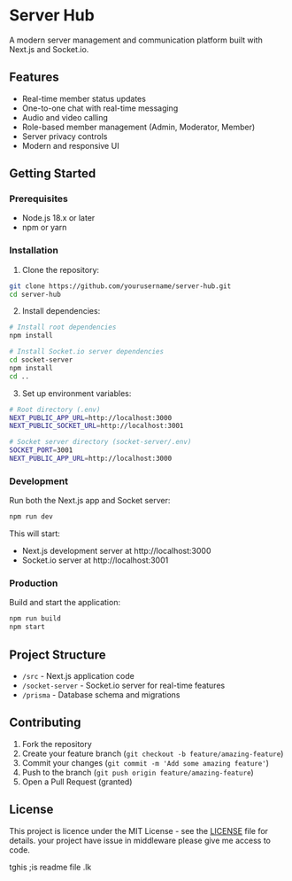 # Server Hub

A modern server management and communication platform built with Next.js and Socket.io.

## Features

- Real-time member status updates
- One-to-one chat with real-time messaging
- Audio and video calling
- Role-based member management (Admin, Moderator, Member)
- Server privacy controls
- Modern and responsive UI

## Getting Started

### Prerequisites

- Node.js 18.x or later
- npm or yarn

### Installation

1. Clone the repository:
```bash
git clone https://github.com/yourusername/server-hub.git
cd server-hub
```

2. Install dependencies:
```bash
# Install root dependencies
npm install

# Install Socket.io server dependencies
cd socket-server
npm install
cd ..
```

3. Set up environment variables:
```bash
# Root directory (.env)
NEXT_PUBLIC_APP_URL=http://localhost:3000
NEXT_PUBLIC_SOCKET_URL=http://localhost:3001

# Socket server directory (socket-server/.env)
SOCKET_PORT=3001
NEXT_PUBLIC_APP_URL=http://localhost:3000
```

### Development

Run both the Next.js app and Socket server:

```bash
npm run dev
```

This will start:
- Next.js development server at http://localhost:3000
- Socket.io server at http://localhost:3001

### Production

Build and start the application:

```bash
npm run build
npm start
```

## Project Structure

- `/src` - Next.js application code
- `/socket-server` - Socket.io server for real-time features
- `/prisma` - Database schema and migrations

## Contributing

1. Fork the repository
2. Create your feature branch (`git checkout -b feature/amazing-feature`)
3. Commit your changes (`git commit -m 'Add some amazing feature'`)
4. Push to the branch (`git push origin feature/amazing-feature`)
5. Open a Pull Request (granted)

## License
This project is licence under the MIT License - see the [LICENSE](LICENSE) file for details.
your project have issue in middleware please give me access to code.

tghis ;is readme file .lk
